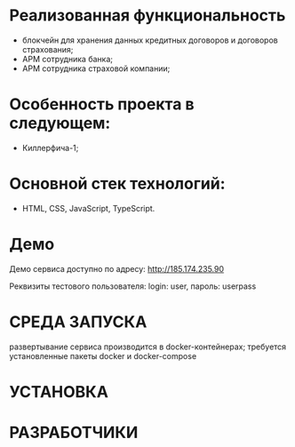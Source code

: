# Реализованная функциональность
* блокчейн для хранения данных кредитных договоров и договоров страхования;
* АРМ сотрудника банка;
* АРМ сотрудника страховой компании;

# Особенность проекта в следующем:
* Киллерфича-1;

# Основной стек технологий:
* HTML, CSS, JavaScript, TypeScript.

# Демо
Демо сервиса доступно по адресу: http://185.174.235.90

Реквизиты тестового пользователя: login: user, пароль: userpass

# СРЕДА ЗАПУСКА
развертывание сервиса производится в docker-контейнерах;
требуется установленные пакеты docker и docker-compose

# УСТАНОВКА

# РАЗРАБОТЧИКИ
